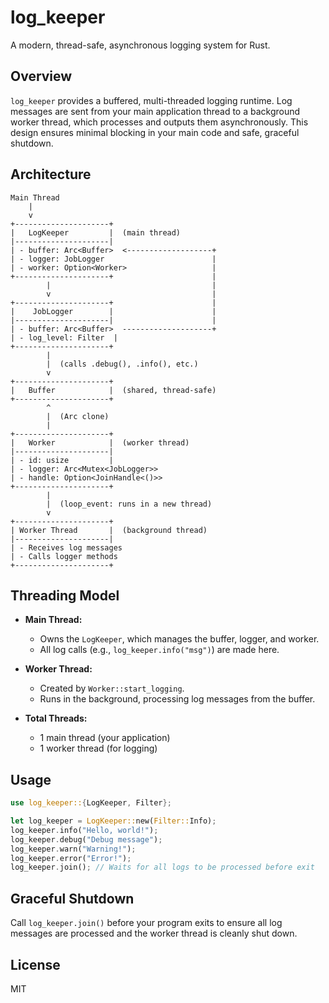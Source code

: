 # log_keeper

A modern, thread-safe, asynchronous logging system for Rust.

## Overview

`log_keeper` provides a buffered, multi-threaded logging runtime. Log messages are sent from your main application thread to a background worker thread, which processes and outputs them asynchronously. This design ensures minimal blocking in your main code and safe, graceful shutdown.

## Architecture

```
Main Thread
    |
    v
+---------------------+
|   LogKeeper         |  (main thread)
|---------------------|
| - buffer: Arc<Buffer>  <-------------------+
| - logger: JobLogger                        |
| - worker: Option<Worker>                   |
+---------------------+                      |
        |                                    |
        v                                    |
+---------------------+                      |
|    JobLogger        |                      |
|---------------------|                      |
| - buffer: Arc<Buffer>  --------------------+
| - log_level: Filter  |
+---------------------+
        |
        |  (calls .debug(), .info(), etc.)
        v
+---------------------+
|   Buffer            |  (shared, thread-safe)
+---------------------+
        ^
        |  (Arc clone)
        |
+---------------------+
|   Worker            |  (worker thread)
|---------------------|
| - id: usize         |
| - logger: Arc<Mutex<JobLogger>>
| - handle: Option<JoinHandle<()>>
+---------------------+
        |
        |  (loop_event: runs in a new thread)
        v
+---------------------+
| Worker Thread       |  (background thread)
|---------------------|
| - Receives log messages
| - Calls logger methods
+---------------------+
```

## Threading Model

- **Main Thread:**
  - Owns the `LogKeeper`, which manages the buffer, logger, and worker.
  - All log calls (e.g., `log_keeper.info("msg")`) are made here.

- **Worker Thread:**
  - Created by `Worker::start_logging`.
  - Runs in the background, processing log messages from the buffer.

- **Total Threads:**
  - 1 main thread (your application)
  - 1 worker thread (for logging)

## Usage

```rust
use log_keeper::{LogKeeper, Filter};

let log_keeper = LogKeeper::new(Filter::Info);
log_keeper.info("Hello, world!");
log_keeper.debug("Debug message");
log_keeper.warn("Warning!");
log_keeper.error("Error!");
log_keeper.join(); // Waits for all logs to be processed before exit
```

## Graceful Shutdown

Call `log_keeper.join()` before your program exits to ensure all log messages are processed and the worker thread is cleanly shut down.

## License

MIT
